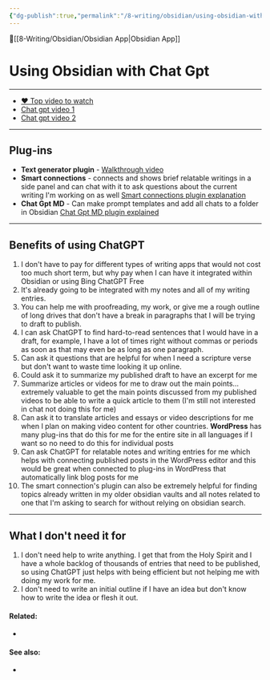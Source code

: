 ```yaml
---
{"dg-publish":true,"permalink":"/8-writing/obsidian/using-obsidian-with-chat-gpt/"}
---
```


🔺[[8-Writing/Obsidian/Obsidian App\|Obsidian App]]


# Using Obsidian with Chat Gpt
---

- [❤️ Top video to watch](https://youtu.be/N64LfRamcm8)
-  [Chat gpt video 1](https://youtu.be/6rP_NIIk6rg)
- [Chat gpt video 2](https://youtu.be/xHY3OHUNOrQ)

---

## Plug-ins 

- **Text generator plugin** - [Walkthrough video](https://youtu.be/OergqWCdFKc)
- **Smart connections** - connects and shows brief relatable writings in a side panel and can chat with it to ask questions about the current writing I'm working on as well [Smart connections plugin explanation](https://youtu.be/msnZjiZrSXs)
- **Chat Gpt MD** - Can make prompt templates and add all chats to a folder in Obsidian [Chat Gpt MD plugin explained](https://youtu.be/6rP_NIIk6rg)

---

## Benefits of using ChatGPT

1. I don't have to pay for different types of writing apps that would not cost too much short term, but why pay when I can have it integrated within Obsidian or using Bing ChatGPT Free
2. It's already going to be integrated with my notes and all of my writing entries.
3. You can help me with proofreading, my work, or give me a rough outline of long drives that don't have a break in paragraphs that I will be trying to draft to publish.
4. I can ask ChatGPT to find hard-to-read sentences that I would have in a draft, for example, I have a lot of times right without commas or periods as soon as that may even be as long as one paragraph.
5. Can ask it questions that are helpful for when I need a scripture verse but don't want to waste time looking it up online.
6. Could ask it to summarize my published draft to have an excerpt for me 
7. Summarize articles or videos for me to draw out the main points…extremely valuable to get the main points discussed from my published videos to be able to write a quick article to them (I'm still not interested in chat not doing this for me)
8. Can ask it to translate articles and essays or video descriptions for me when I plan on making video content for other countries. **WordPress** has many plug-ins that do this for me for the entire site in all languages if I want so no need to do this for individual posts
9. Can ask ChatGPT for relatable notes and writing entries for me which helps with connecting published posts in the WordPress editor and this would be great when connected to plug-ins in WordPress that automatically link blog posts for me
10. The smart connection's plugin can also be extremely helpful for finding topics already written in my older obsidian vaults and all notes related to one that I'm asking to search for without relying on obsidian search. 

---

##  What I don't need it for 
1. I don't need help to write anything. I get that from the Holy Spirit and I have a whole backlog of thousands of entries that need to be published, so using ChatGPT just helps with being efficient but not helping me with doing my work for me.
2. I don't need to write an initial outline if I have an idea but don't know how to write the idea or flesh it out.



#### Related:
- 



#### See also:
- 